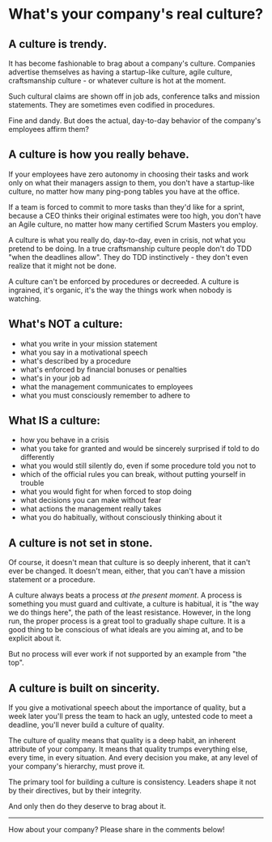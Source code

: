 # What's your company's real culture?

## A culture is trendy.

It has become fashionable to brag about a company's culture. Companies advertise themselves as having a startup-like culture, agile culture, craftsmanship culture - or whatever culture is hot at the moment.

Such cultural claims are shown off in job ads, conference talks and mission statements. They are sometimes even codified in procedures.

Fine and dandy. But does the actual, day-to-day behavior of the company's employees affirm them?

## A culture is how you really behave.

If your employees have zero autonomy in choosing their tasks and work only on what their managers assign to them, you don't have a startup-like culture, no matter how many ping-pong tables you have at the office.

If a team is forced to commit to more tasks than they'd like for a sprint, because a CEO thinks their original estimates were too high, you don't have an Agile culture, no matter how many certified Scrum Masters you employ.

A culture is what you really do, day-to-day, even in crisis, not what you pretend to be doing. In a true craftsmanship culture people don't do TDD "when the deadlines allow". They do TDD instinctively - they don't even realize that it might not be done.

A culture can't be enforced by procedures or decreeded. A culture is ingrained, it's organic, it's the way the things work when nobody is watching.

## What's NOT a culture:

- what you write in your mission statement
- what you say in a motivational speech
- what's described by a procedure
- what's enforced by financial bonuses or penalties
- what's in your job ad
- what the management communicates to employees
- what you must consciously remember to adhere to

## What IS a culture:

- how you behave in a crisis
- what you take for granted and would be sincerely surprised if told to do differently
- what you would still silently do, even if some procedure told you not to
- which of the official rules you can break, without putting yourself in trouble
- what you would fight for when forced to stop doing
- what decisions you can make without fear
- what actions the management really takes
- what you do habitually, without consciously thinking about it

## A culture is not set in stone.

Of course, it doesn't mean that culture is so deeply inherent, that it can't ever be changed. It doesn't mean, either, that you can't have a mission statement or a procedure.

A culture always beats a process _at the present moment_. A process is something you must guard and cultivate, a culture is habitual, it is "the way we do things here", the path of the least resistance. However, in the long run, the proper process is a great tool to gradually shape culture. It is a good thing to be conscious of what ideals are you aiming at, and to be explicit about it.

But no process will ever work if not supported by an example from "the top".

## A culture is built on sincerity.

If you give a motivational speech about the importance of quality, but a week later you'll press the team to hack an ugly, untested code to meet a deadline, you'll never build a culture of quality.

The culture of quality means that quality is a deep habit, an inherent attribute of your company. It means that quality trumps everything else, every time, in every situation. And every decision you make, at any level of your company's hierarchy, must prove it.

The primary tool for building a culture is consistency. Leaders shape it not by their directives, but by their integrity.

And only then do they deserve to brag about it.

---

How about your company? Please share in the comments below!